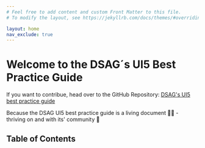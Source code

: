 ```yaml
---
# Feel free to add content and custom Front Matter to this file.
# To modify the layout, see https://jekyllrb.com/docs/themes/#overriding-theme-defaults

layout: home
nav_exclude: true
---
```


# Welcome to the DSAG´s UI5 Best Practice Guide

If you want to contribue, head over to the GitHub Repository:
[DSAG's UI5 best practice guide](https://github.com/1DSAG/UI5-Best-Practice)

Because the DSAG UI5 best practice guide is a living document 👨‍💻 - thriving on and with its' community 🥳

## Table of Contents
